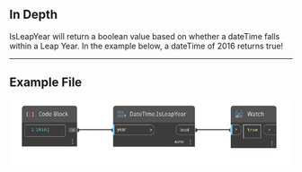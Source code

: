 ## In Depth
IsLeapYear will return a boolean value based on whether a dateTime falls within a Leap Year. In the example below, a dateTime of 2016 returns true!
___
## Example File

![IsLeapYear](./DSCore.DateTime.IsLeapYear_img.jpg)

